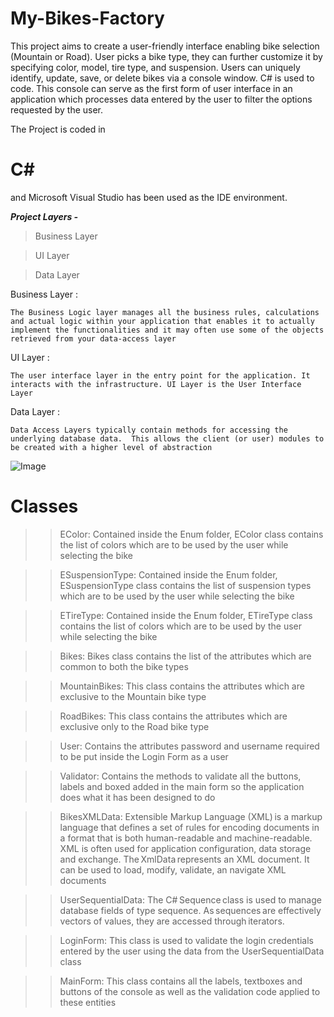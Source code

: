 # My-Bikes-Factory
This project aims to create a user-friendly interface enabling bike selection (Mountain or Road). User picks a bike type, they can further customize it by specifying color, model, tire type, and suspension. Users can uniquely identify, update, save, or delete bikes via a console window. C# is used to code.
This console can serve as the first form of user interface in an application which processes data entered by the user to filter the options requested by the user.  

  



The Project is coded in  <h1>C#</h1> and Microsoft Visual Studio has been used as the IDE environment.  

  

***Project Layers -*** 



  

>Business Layer 

>UI Layer  

>Data Layer

  

  

Business Layer :  

`The Business Logic layer manages all the business rules, calculations and actual logic within your application that enables it to actually implement the functionalities and it may often use some of the objects retrieved from your data-access layer `

  



  

  

UI Layer : 

`The user interface layer in the entry point for the application. It interacts with the infrastructure. UI Layer is the User Interface Layer  `

  

  



Data Layer :

`Data Access Layers typically contain methods for accessing the underlying database data.  This allows the client (or user) modules to be created with a higher level of abstraction` 

  

  



 

 

![Image](https://user-images.githubusercontent.com/42598861/268406995-e6951457-656d-47e7-8604-f93b3ed5933e.png)



<h1>Classes</h1> 

 

>>EColor:  Contained inside the Enum folder, EColor class contains the list of colors which are to be used by the user while selecting the bike 

 

>>ESuspensionType: Contained inside the Enum folder, ESuspensionType class contains the list of suspension types which are to be used by the user while selecting the bike 

 

 

>>ETireType: Contained inside the Enum folder, ETireType class contains the list of colors which are to be used by the user while selecting the bike 

 

 

>>Bikes: Bikes class contains the list of the attributes which are common to both the bike types 

 

>>MountainBikes: This class contains the attributes which are exclusive  to the Mountain bike type 

 

>>RoadBikes: This class contains the attributes which are exclusive only to the Road bike type 

 

>>User: Contains the attributes password and username required to be put inside the Login Form as a user 

 

>>Validator: Contains the methods to validate all the buttons, labels and boxed added in the main form so the application does what it has been designed to do 

 

>>BikesXMLData: Extensible Markup Language (XML) is a markup language that defines a set of rules for encoding documents in a format that is both human-readable and machine-readable. XML is often used for application configuration, data storage and exchange. The XmlData represents an XML document. It can be used to load, modify, validate, an navigate XML documents  

 

>>UserSequentialData: The C# Sequence class is used to manage database fields of type sequence. As sequences are effectively vectors of values, they are accessed through iterators.  

 

>>LoginForm: This class is used to validate the login credentials entered by the user using the data from the UserSequentialData class 

 

>>MainForm: This class contains all the labels, textboxes and buttons of the console as well as the validation code applied to these entities




